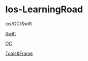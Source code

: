 # Ios-LearningRoad
ios/OC/Swift

[Swift](https://github.com/Avaloqi/Ios-LearningRoad/blob/main/Swift.md)

[OC](https://github.com/Avaloqi/Ios-LearningRoad/blob/main/oc.md)

[Tools&Frame](https://github.com/Avaloqi/Ios-LearningRoad/blob/main/Tools%26Frame.md)
